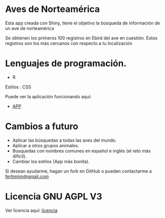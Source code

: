 # Aves de Norteamérica

Esta app creada con Shiny, tiene el objetivo la búsqueda de información de 
un ave de norteamérica 

Se obtienen los primeros 100 registros en Ebird del ave en cuestión.
Estos registros son los más cercanos con respecto a tu localización 


# Lenguajes de programación.

  * R

Estilos : CSS

Puede ver la aplicación funcionando aquí:
  * [APP](https://fertimjim.shinyapps.io/mapaEbird_Gbif/)

# Cambios a futuro

  * Aplicar las búsquedas  a todas las aves del mundo.
  * Aplicar a otros grupos animales.
  * Busquedas con nombres comunes en español e inglés (el reto más dificil).
  * Cambiar los estilos (App más bonita).

 Si desean ayudarme, hagan un fork en GitHub o
 pueden contactarme a fertimjim@gmail.com

# Licencia GNU AGPL V3

Ver licencia aquí: [licencia](https://github.com/FerDoranNie/mapAvesShiny/blob/master/LICENSE)






